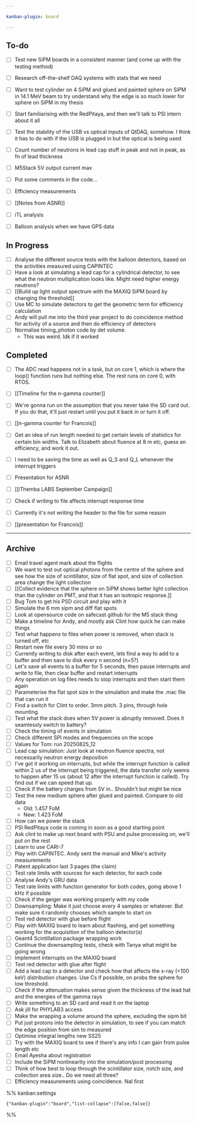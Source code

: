 ```yaml
---

kanban-plugin: board

---
```


## To-do

- [ ] Test new SiPM boards in a consistent manner (and come up with the testing method)
- [ ] Research off-the-shelf DAQ systems with stats that we need
- [ ] Want to test cylinder on 4 SiPM and glued and painted sphere on SiPM in 14.1 MeV beam to try understand why the edge is so much lower for sphere on SiPM in my thesis
- [ ] Start familiarising with the RedPitaya, and then we'll talk to PSI intern about it all
- [ ] Test the stability of the USB vs optical inputs of QtDAQ, somehow. I think it has to do with if the USB is plugged in but the optical is being used
- [ ] Count number of neutrons in lead cap stuff in peak and not in peak, as fn of lead thickness
- [ ] M5Stack 5V output current max
- [ ] Put some comments in the code...
- [ ] Efficiency measurements
- [ ] [[Notes from ASNR]]
- [ ] iTL analysis
- [ ] Balloon analysis when we have GPS data


## In Progress

- [ ] Analyse the different source tests with the balloon detectors, based on the activities measured using CAPINTEC
- [ ] Have a look at simulating a lead cap for a cylindrical detector, to see what the neutron multiplication looks like. Might need higher energy neutrons?
- [ ] [[Build up light output spectrum with the MAXIQ SiPM board by changing the threshold]]
- [ ] Use MC to simulate detectors to get the geometric term for efficiency calculation
- [ ] Andy will pull me into the third year project to do coincidence method for activity of a source and then do efficiency of detectors
- [ ] Normalise timing_photon code by det volume.
	- This was weird. Idk if it worked


## Completed

- [ ] The ADC read happens not in a task, but on core 1, which is where the loop() function runs but nothing else. The rest runs on core 0, with RTOS.
- [ ] [[Timeline for the n-gamma counter]]
- [ ] We're gonna run on the assumption that you never take the SD card out. If you do that, it'll just restart until you put it back in or turn it off.
- [ ] [[n-gamma counter for Francois]]
- [ ] Get an idea of run length needed to get certain levels of statistics for certain bin widths. Talk to Elizabeth about fluence at 8 m etc, guess an efficiency, and work it out.
- [ ] I need to be saving the time as well as Q_S and Q_L whenever the interrupt triggers
- [ ] Presentation for ASNR
- [ ] [[iThemba LABS September Campaign]]
- [ ] Check if writing to file affects interrupt response time
- [ ] Currently it's not writing the header to the file for some reason
- [ ] [[presentation for Francois]]


***

## Archive

- [ ] Email travel agent mark about the flights
- [ ] We want to test out optical photons from the centre of the sphere and see how the size of scintillator, size of flat spot, and size of collection area change the light collection
- [ ] [[Collect evidence that the sphere on SiPM shows better light collection than the cylinder on PMT, and that it has an isotropic response.]]
- [ ] Bug Tom to get his PSD circuit and play with it
- [ ] Simulate the 6 mm sipm and diff flat spots
- [ ] Look at opensource code on safecast github for the M5 stack thing
- [ ] Make a timeline for Andy, and mostly ask Clint how quick he can make things
- [ ] Test what happens to files when power is removed, when stack is turned off, etc
- [ ] Restart new file every 30 mins or so
- [ ] Currently writing to disk after each event, lets find a way to add to a buffer and then save to disk every n second (n=5?)
- [ ] Let's save all events to a buffer for 5 seconds, then pause interrupts and write to file, then clear buffer and restart interrupts
- [ ] Any operation on log files needs to stop interrupts and then start them again
- [ ] Parameterise the flat spot size in the simulation and make the .mac file that can run it
- [ ] Find a switch for Clint to order. 3mm pitch. 3 pins, through hole mounting.
- [ ] Test what the stack does when 5V power is abruptly removed. Does it seamlessly switch to battery?
- [ ] Check the timing of events in simulation
- [ ] Check different SPI modes and frequencies on the scope
- [ ] Values for Tom: run 20250825_12
- [ ] Lead cap simulation: Just look at neutron fluence spectra, not necessarily neutron energy deposition
- [ ] I've got it working on interrupts, but while the interrupt function is called within 2 us of the interrupt being triggered, the data transfer only seems to happen after 15 us (about 12 after the interrupt function is called). Try find out if we can speed that up.
- [ ] Check if the battery charges from 5V in.. Shouldn't but might be nice
- [ ] Test the new medium sphere after glued and painted. Compare to old data
	- Old: 1.457 FoM
	- New: 1.423 FoM
- [ ] How can we power the stack
- [ ] PSI RedPitaya code is coming in soon as a good starting point
- [ ] Ask clint to make up next board with PSU and pulse processing on, we'll put on the rest
- [ ] Learn to use CARI-7
- [ ] Play with CAPINTEC. Andy sent the manual and Mike's activity measurements
- [ ] Patent application last 3 pages (the claim)
- [ ] Test rate limits with sources for each detector, for each code
- [ ] Analyse Andy's GRU data
- [ ] Test rate limits with function generator for both codes, going above 1 kHz if possible
- [ ] Check if the geiger was working properly with my code
- [ ] Downsampling: Make it just choose every 4 samples or whatever. But make sure it randomly chooses which sample to start on
- [ ] Test red detector with glue before flight
- [ ] Play with MAXIQ board to learn about flashing, and get something working for the acquisition of the balloon detector(s)
- [ ] Geant4 Scintillation package wrapping work
- [ ] Continue the downsampling tests, check with Tanya what might be going wrong
- [ ] Implement interrupts on the MAXIQ board
- [ ] Test red detector with glue after flight
- [ ] Add a lead cap to a detector and check how that affects the x-ray (<100 keV) distribution changes. Use Cs if possible, on probs the sphere for low threshold.
- [ ] Check if the attenuation makes sense given the thickness of the lead hat and the energies of the gamma rays
- [ ] Write something to an SD card and read it on the laptop
- [ ] Ask jill for PHYLAB3 access
- [ ] Make the wrapping a volume around the sphere, excluding the sipm bit
- [ ] Put just protons into the detector in simulation, to see if you can match the edge position from sim to measured
- [ ] Optimise integral lengths new SS25
- [ ] Try with the MAXIQ board to see if there's any info I can gain from pulse length etc
- [ ] Email Ayesha about registration
- [ ] Include the SiPM nonlinearity into the simulation/post processing
- [ ] Think of how best to loop through the scintillator size, notch size, and collection area size.. Do we need all three?
- [ ] Efficiency measurements using coincidence. NaI first

%% kanban:settings
```
{"kanban-plugin":"board","list-collapse":[false,false]}
```
%%